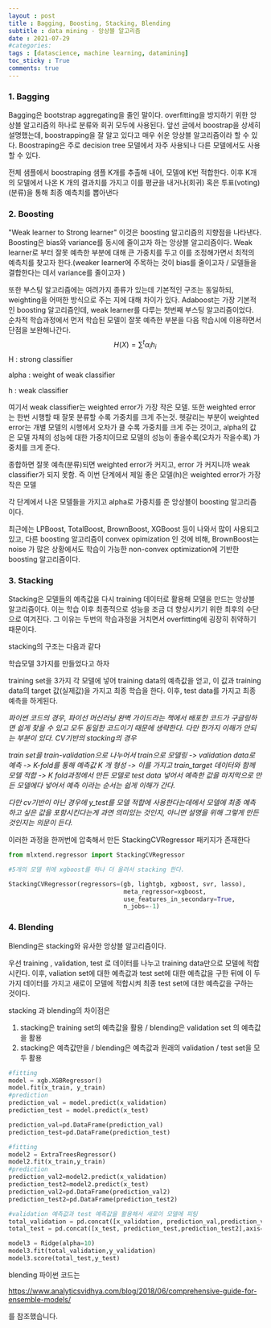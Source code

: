 ```yaml
---
layout : post
title : Bagging, Boosting, Stacking, Blending
subtitle : data mining - 앙상블 알고리즘
date : 2021-07-29
#categories:
tags : [datascience, machine learning, datamining]
toc_sticky : True
comments: true
---
```


### 1. Bagging

Bagging은 bootstrap aggregating을 줄인 말이다. overfitting을 방지하기 위한 앙상블 알고리즘의 하나로 분류와 회귀 모두에 사용된다. 앞선 글에서 boostrap을 상세히 설명했는데, boostrapping을 잘 알고 있다고 매우 쉬운 앙상블 알고리즘이라 할 수 있다. Boostraping은 주로 decision tree 모델에서 자주 사용되나 다른  모델에서도 사용할 수 있다.

전체 샘플에서 boostraping 샘플 K개를 추출해 내어, 모델에 K번 적합한다. 이후 K개의 모델에서 나온 K 개의 결과치를 가지고 이를 평균을 내거나(회귀) 혹은 투표(voting)(분류)을 통해 최종 예측치를 뽑아낸다



### 2. Boosting

"Weak learner to Strong learner" 이것은 boosting 알고리즘의 지향점을 나타낸다. Boosting은 bias와 variance를 동시에 줄이고자 하는 앙상블 알고리즘이다. Weak learner로 부터 잘못 예측한 부분에 대해 큰 가중치를 두고 이를 조정해가면서 최적의 예측치를 찾고자 한다.(weaker learner에 주목하는 것이 bias를 줄이고자 / 모델들을 결합한다는 데서 variance를 줄이고자 )

또한 부스팅 알고리즘에는 여려가지 종류가 있는데 기본적인 구조는 동일하되, weighting을 어떠한 방식으로 주는 지에 대해 차이가 있다. Adaboost는 가장 기본적인 boosting 알고리즘인데, weak learner를 다루는 첫번째 부스팅 알고리즘이었다. 순차적 학습과정에서 먼저 학습된 모델이 잘못 예측한 부분을 다음 학습시에 이용하면서 단점을 보완해나간다. 
$$
H(X) = \sum^t \alpha_i h_i
$$
H : strong classifier

alpha : weight of weak classifier

h : weak classifier

여기서 weak classifier는 weighted error가 가장 작은 모델. 또한 weighted error는 한번 시행할 때 잘못 분류할 수록 가중치를 크게 주는것.  헷갈리는 부분이 weighted error는 개별 모델의 시행에서 오차가 클 수록 가중치를 크게 주는 것이고, alpha의 값은 모델 자체의 성능에 대한 가중치이므로 모델의 성능이 좋을수록(오차가 작을수록) 가중치를 크게 준다.

종합하면 잘못 예측(분류)되면 weighted error가 커지고, error 가 커지니까 weak classifier가 되지 못함. 즉 이번 단계에서 제일 좋은 모델(h)은 weighted error가 가장 작은 모델

각 단계에서 나온 모델들을 가지고 alpha로 가중치를 준 앙상블이 boosting 알고리즘이다.



최근에는 LPBoost, TotalBoost, BrownBoost, XGBoost 등이 나와서 많이 사용되고 있고, 다른 boosting 알고리즘이 convex opimization 인 것에 비해, BrownBoost는 noise 가 많은 상황에서도 학습이 가능한 non-convex optimization에 기반한 boosting 알고리즘이다.

### 3. Stacking

Stacking은 모델들의 예측값을 다시 training 데이터로 활용해 모델을 만드는 앙상블 알고리즘이다. 이는 학습 이후 최종적으로 성능을 조금 더 향상시키기 위한 최후의 수단으로 여겨진다. 그 이유는 두번의 학습과정을 거치면서 overfitting에 굉장히 취약하기 때문이다.



stacking의 구조는 다음과 같다



학습모델 3가지를 만들었다고 하자

training set을 3가지 각 모델에 넣어 training data의 예측값을 얻고, 이 값과 training data의 target 값(실제값)을 가지고 최종 학습을 한다. 이후, test data를 가지고 최종 예측을 하게된다. 

*파이썬 코드의 경우, 파이선 머신러닝 완벽 가이드라는 책에서 배포한 코드가 구글링하면 쉽게 찾을 수 있고 모두 동일한 코드이기 때문에 생략한다. 다만 한가지 이해가 안되는 부분이 있다. CV기반의 stacking의 경우*

 *train set을 train-validation으로 나누어서 train으로 모델링 -> validation data로 예측 -> K-fold를 통해 예측값 K 개 형성 -> 이를 가지고 train_target 데이터와 함께 모델 적합 -> K fold과정에서 만든 모델로 test data 넣어서 예측한 값을 마지막으로 만든 모델에다 넣어서 예측 이라는 순서는 쉽게 이해가 간다.*

*다만 cv기반이 아닌 경우에 y_test를 모델 적합에 사용한다는데에서 모델에 최종 예측하고 싶은 값을 포함시킨다는게 과연 의미있는 것인지, 아니면 설명을 위해 그렇게 만든 것인지는 의문이 든다.*



이러한 과정을 한꺼번에 압축해서 만든 StackingCVRegressor 패키지가 존재한다

~~~python
from mlxtend.regressor import StackingCVRegressor

#5개의 모델 위에 xgboost를 하나 더 올려서 stacking 한다.

StackingCVRegressor(regressors=(gb, lightgb, xgboost, svr, lasso),
                                meta_regressor=xgboost,
                                use_features_in_secondary=True,
                                n_jobs=-1)
~~~







### 4. Blending

Blending은 stacking와 유사한 앙상블 알고리즘이다.

우선 training , validation, test 로 데이터를 나누고 training data만으로 모델에 적합시킨다. 이후, valiation set에 대한 예측값과 test set에 대한 예측값을 구한 뒤에 이 두가지 데이터를 가지고 새로이 모델에 적합시켜 최종 test set에 대한 예측값을 구하는 것이다. 



stacking 과 blending의 차이점은

1. stacking은 training set의 예측값을 활용 / blending은 validation set 의 예측값을 활용
2. stacking은 예측값만을 / blending은 예측값과 원래의 validation / test set을 모두 활용

~~~python
#fitting
model = xgb.XGBRegressor()
model.fit(x_train, y_train)
#prediction
prediction_val = model.predict(x_validation)
prediction_test = model.predict(x_test)

prediction_val=pd.DataFrame(prediction_val)
prediction_test=pd.DataFrame(prediction_test)

#fitting
model2 = ExtraTreesRegressor()
model2.fit(x_train,y_train)
#prediction
prediction_val2=model2.predict(x_validation)
prediction_test2=model2.predict(x_test)
prediction_val2=pd.DataFrame(prediction_val2)
prediction_test2=pd.DataFrame(prediction_test2)

#validation 예측값과 test 예측값을 활용해서 새로이 모델에 피팅
total_validation = pd.concat([x_validation, prediction_val,prediction_val2],axis=1)
total_test = pd.concat([x_test, prediction_test,prediction_test2],axis=1)

model3 = Ridge(alpha=10)
model3.fit(total_validation,y_validation)
model3.score(total_test,y_test)
~~~

blending 파이썬 코드는

https://www.analyticsvidhya.com/blog/2018/06/comprehensive-guide-for-ensemble-models/ 

를 참조했습니다.